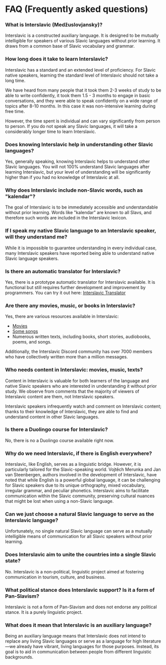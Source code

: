 # FAQ (Frequently asked questions)

### What is Interslavic (Medžuslovjansky)?

Interslavic is a constructed auxiliary language. It is designed to be mutually intelligible for speakers of various Slavic languages without prior learning. It draws from a common base of Slavic vocabulary and grammar. 

### How long does it take to learn Interslavic?

Interslavic has a standard and an extended level of proficiency. For Slavic native speakers, learning the standard level of Interslavic should not take a long time.

We have heard from many people that it took them 2-3 weeks of study to be able to write confidently, it took them  1.5 - 3 months to engage in basic conversations, and they were able to speak confidently on a wide range of topics after 8-10 months. In this case it was non-intensive learning during free time.

However, the time spent is individual and can vary significantly from person to person. If you do not speak any Slavic languages, it will take a considerably longer time to learn Interslavic.

### Does knowing Interslavic help in understanding other Slavic languages?

Yes, generally speaking, knowing Interslavic helps to understand other Slavic languages. You will not 100% understand Slavic languages after learning Interslavic, but your level of understanding will be significantly higher than if you had no knowledge of Interslavic at all.

### Why does Interslavic include non-Slavic words, such as "kalendar"?

The goal of Interslavic is to be immediately accessible and understandable without prior learning. Words like "kalendar" are known to all Slavs, and therefore such words are included in the Interslavic lexicon.

### If I speak my native Slavic language to an Interslavic speaker, will they understand me?

While it is impossible to guarantee understanding in every individual case, many Interslavic speakers have reported being able to understand native Slavic language speakers.

### Is there an automatic translator for Interslavic?

Yes, there is a prototype automatic translator for Interslavic available. It is functional but still requires further development and improvement by programmers. You can try it out here: [Interslavic Translator](https://huggingface.co/spaces/Salavat/Interslavic-Translator-NLLB200)

### Are there any movies, music, or books in Interslavic?

Yes, there are various resources available in Interslavic:
- [Movies](https://www.youtube.com/playlist?list=PLN7FF06VmIkkpWsnaRKitfJMx0Ngr8h-g)
- [Some songs](https://youtube.com/playlist?list=PL--S_Qi-XfGTs4Hpnukm4VyiymJJ5VZqF)
- Numerous written texts, including books, short stories, audiobooks, poems, and songs.

Additionally, the Interslavic Discord community has over 7000 members who have collectively written more than a million messages.

### Who needs content in Interslavic: movies, music, texts?

Content in Interslavic is valuable for both learners of the language and native Slavic speakers who are interested in understanding it without prior study. We observe from comments that the majority of viewers of Interslavic content are them, not Interslavic speakers.

Interslavic speakers infrequently watch and comment on Interslavic content; thanks to their knowledge of Interslavic, they are able to find and understand content in other Slavic languages.

### Is there a Duolingo course for Interslavic?

No, there is no a Duolingo course available right now.

### Why do we need Interslavic, if there is English everywhere?

Interslavic, like English, serves as a linguistic bridge. However, it is particularly tailored for the Slavic-speaking world. Vojtěch Merunka and Jan van Steenbergen, authors involved in the development of Interslavic, have noted that while English is a powerful global language, it can be challenging for Slavic speakers due to its unique orthography, mixed vocabulary, irregular grammar, and peculiar phonetics. Interslavic aims to facilitate communication within the Slavic community, preserving cultural nuances that might be lost when using a non-Slavic language.

### Can we just choose a natural Slavic language to serve as the Interslavic language?

Unfortunately, no single natural Slavic language can serve as a mutually intelligible means of communication for all Slavic speakers without prior learning.

### Does Interslavic aim to unite the countries into a single Slavic state?

No. Interslavic is a non-political, linguistic project aimed at fostering communication in tourism, culture, and business.

### What political stance does Interslavic support? Is it a form of Pan-Slavism?

Interslavic is not a form of Pan-Slavism and does not endorse any political stance. It is a purely linguistic project.

### What does it mean that Interslavic is an auxiliary language?

Being an auxiliary language means that Interslavic does not intend to replace any living Slavic languages or serve as a language for high literature—we already have vibrant, living languages for those purposes. Instead, its goal is to aid in communication between people from different linguistic backgrounds.

